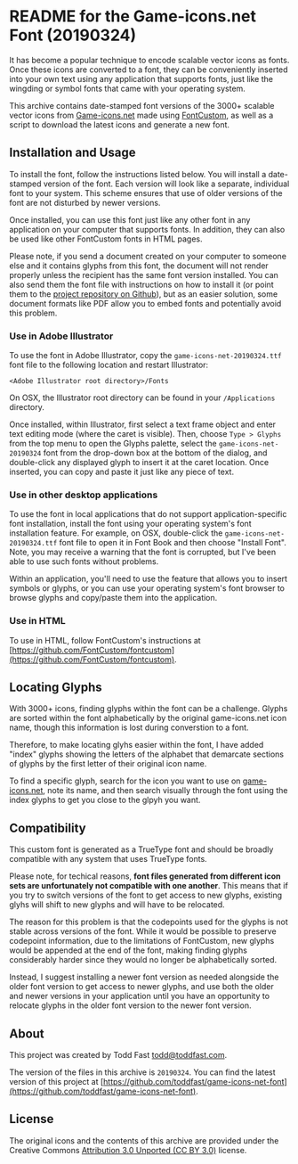 # README for the Game-icons.net Font (20190324)

It has become a popular technique to encode scalable vector icons as fonts. Once these icons are converted to a font, they can be conveniently inserted into your own text using any application that supports fonts, just like the wingding or symbol fonts that came with your operating system.

This archive contains date-stamped font versions of the 3000+ scalable vector icons from [Game-icons.net](http://game-icons.net) made using [FontCustom](https://github.com/FontCustom/fontcustom), as well as a script to download the latest icons and generate a new font. 

## Installation and Usage

To install the font, follow the instructions listed below. You will install a date-stamped version of the font. Each version will look like a separate, individual font to your system. This scheme ensures that use of older versions of the font are not disturbed by newer versions.

Once installed, you can use this font just like any other font in any application on your computer that supports fonts. In addition, they can also be used like other FontCustom fonts in HTML pages.

Please note, if you send a document created on your computer to someone else and it contains glyphs from this font, the document will not render properly unless the recipient has the same font version installed. You can also send them the font file with instructions on how to install it (or point them to the [project repository on Github](https://github.com/toddfast/game-icons-net-font)), but as an easier solution, some document formats like PDF allow you to embed fonts and potentially avoid this problem.

### Use in Adobe Illustrator

To use the font in Adobe Illustrator, copy the `game-icons-net-20190324.ttf` font file to the following location and restart Illustrator:

	<Adobe Illustrator root directory>/Fonts

On OSX, the Illustrator root directory can be found in your `/Applications` directory.

Once installed, within Illustrator, first select a text frame object and enter text editing mode (where the caret is visible). Then, choose `Type > Glyphs` from the top menu to open the Glyphs palette, select the `game-icons-net-20190324` font from the drop-down box at the bottom of the dialog, and double-click any displayed glyph to insert it at the caret location. Once inserted, you can copy and paste it just like any piece of text.

### Use in other desktop applications

To use the font in local applications that do not support application-specific font installation, install the font using your operating system's font installation feature. For example, on OSX, double-click the `game-icons-net-20190324.ttf` font file to open it in Font Book and then choose "Install Font". Note, you may receive a warning that the font is corrupted, but I've been able to use such fonts without problems.

Within an application, you'll need to use the feature that allows you to insert symbols or glyphs, or you can use your operating system's font browser to browse glyphs and copy/paste them into the application.


### Use in HTML

To use in HTML, follow FontCustom's instructions at [https://github.com/FontCustom/fontcustom](https://github.com/FontCustom/fontcustom).

## Locating Glyphs

With 3000+ icons, finding glyphs within the font can be a challenge. Glyphs are sorted within the font alphabetically by the original game-icons.net icon name, though this information is lost during converstion to a font.

Therefore, to make locating glyhs easier within the font, I have added "index" glyphs showing the letters of the alphabet that demarcate sections of glyphs by the first letter of their original icon name.

To find a specific glyph, search for the icon you want to use on [game-icons.net](game-icons.net), note its name, and then search visually through the font using the index glyphs to get you close to the glpyh you want.

## Compatibility

This custom font is generated as a TrueType font and should be broadly compatible with any system that uses TrueType fonts.

Please note, for techical reasons, **font files generated from different icon sets are unfortunately not compatible with one another**. This means that if you try to switch versions of the font to get access to new glyphs, existing glyhs will shift to new glyphs and will have to be relocated.

The reason for this problem is that the codepoints used for the glyphs is not stable across versions of the font. While it would be possible to preserve codepoint information, due to the limitations of FontCustom, new glyphs would be appended at the end of the font, making finding glyphs considerably harder since they would no longer be alphabetically sorted.

Instead, I suggest installing a newer font version as needed alongside the older font version to get access to newer glyphs, and use both the older and newer versions in your application until you have an opportunity to relocate glyphs in the older font version to the newer font version.

## About

This project was created by Todd Fast <todd@toddfast.com>.

The version of the files in this archive is `20190324`. You can find the latest version of this project at [https://github.com/toddfast/game-icons-net-font](https://github.com/toddfast/game-icons-net-font).

## License

The original icons and the contents of this archive are provided under the Creative Commons [Attribution 3.0 Unported (CC BY 3.0)](https://creativecommons.org/licenses/by/3.0/) license.